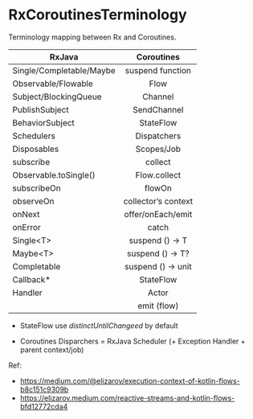 # RxCoroutinesTerminology
Terminology mapping between Rx and Coroutines.

| RxJava                     | Coroutines         |
| -------------------------- |:------------------:|
| Single/Completable/Maybe   | suspend function   |
| Observable/Flowable        | Flow               |
| Subject/BlockingQueue      | Channel            |
| PublishSubject             | SendChannel        |
| BehaviorSubject            | StateFlow          |
| Schedulers                 | Dispatchers        | 
| Disposables                | Scopes/Job         |
| subscribe                  | collect            |
| Observable.toSingle()      | Flow.collect       |
| subscribeOn                | flowOn             | 
| observeOn                  | collector’s context|  
| onNext                     | offer/onEach/emit  |
| onError                    | catch              |
| Single\<T\>                | suspend () -> T    |
| Maybe\<T\>                 | suspend () -> T?   |
| Completable                | suspend () -> unit |
| Callback*                  | StateFlow          |
| Handler                    | Actor              |
|                            | emit (flow)        |


- StateFlow use *distinctUntilChangeed* by default

- Coroutines Disparchers = RxJava Scheduler (+ Exception Handler + parent context/job) 


Ref:
- https://medium.com/@elizarov/execution-context-of-kotlin-flows-b8c151c9309b
- https://elizarov.medium.com/reactive-streams-and-kotlin-flows-bfd12772cda4
